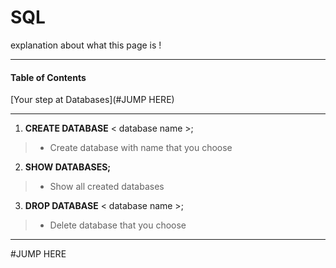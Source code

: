# SQL
explanation about what this page is !
***

#### Table of Contents
[Your step at Databases](#JUMP HERE)

***
1. **CREATE DATABASE** < database name >;
> - Create database with name that you choose

2. **SHOW DATABASES;**
> - Show all created databases

3. **DROP DATABASE** < database name >;
 > - Delete database that you choose
***


















#JUMP HERE
